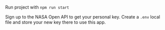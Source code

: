 Run project with
`npm run start`

Sign up to the NASA Open API to get your personal key.
Create a `.env` local file and store your new key there to use this app.
